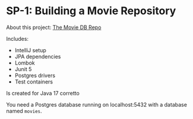 # SP-1: Building a Movie Repository

About this project: [The Movie DB Repo](https://dat3cph.github.io/material/projects/sp-1-movie-repo/)

Includes:

- IntelliJ setup
- JPA dependencies
- Lombok
- Junit 5
- Postgres drivers
- Test containers

Is created for Java 17 corretto

You need a Postgres database running on localhost:5432 with a database named `movies`.



